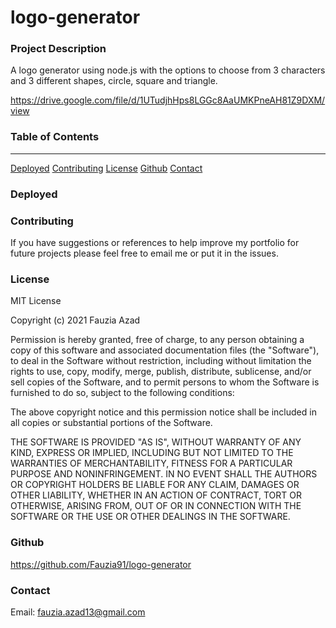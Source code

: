 # logo-generator

### Project Description

A logo generator using node.js with the options to choose from 3 characters and 3 different shapes, circle, square and triangle. 

https://drive.google.com/file/d/1UTudjhHps8LGGc8AaUMKPneAH81Z9DXM/view

### Table of Contents
***

[Deployed](#deployed)
[Contributing](#contributing)
[License](#license)
[Github](#github)
[Contact](#contact) 

### Deployed



### Contributing

If you have suggestions or references to help improve my portfolio for future projects please feel free to email me or put it in the issues.  

### License

MIT License

Copyright (c) 2021 Fauzia Azad

Permission is hereby granted, free of charge, to any person obtaining a copy
of this software and associated documentation files (the "Software"), to deal
in the Software without restriction, including without limitation the rights
to use, copy, modify, merge, publish, distribute, sublicense, and/or sell
copies of the Software, and to permit persons to whom the Software is
furnished to do so, subject to the following conditions:

The above copyright notice and this permission notice shall be included in all
copies or substantial portions of the Software.

THE SOFTWARE IS PROVIDED "AS IS", WITHOUT WARRANTY OF ANY KIND, EXPRESS OR
IMPLIED, INCLUDING BUT NOT LIMITED TO THE WARRANTIES OF MERCHANTABILITY,
FITNESS FOR A PARTICULAR PURPOSE AND NONINFRINGEMENT. IN NO EVENT SHALL THE
AUTHORS OR COPYRIGHT HOLDERS BE LIABLE FOR ANY CLAIM, DAMAGES OR OTHER
LIABILITY, WHETHER IN AN ACTION OF CONTRACT, TORT OR OTHERWISE, ARISING FROM,
OUT OF OR IN CONNECTION WITH THE SOFTWARE OR THE USE OR OTHER DEALINGS IN THE
SOFTWARE.

### Github

https://github.com/Fauzia91/logo-generator

### Contact

Email: fauzia.azad13@gmail.com